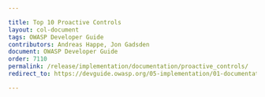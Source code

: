```yaml
---

title: Top 10 Proactive Controls
layout: col-document
tags: OWASP Developer Guide
contributors: Andreas Happe, Jon Gadsden
document: OWASP Developer Guide
order: 7110
permalink: /release/implementation/documentation/proactive_controls/
redirect_to: https://devguide.owasp.org/05-implementation/01-documentation/01-proactive-controls/

---
```

